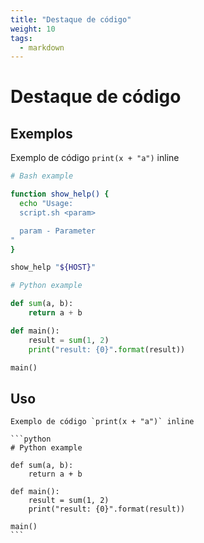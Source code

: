 ```yaml
---
title: "Destaque de código"
weight: 10
tags:
  - markdown
---
```


# Destaque de código

## Exemplos

Exemplo de código `print(x + "a")` inline

```bash
# Bash example

function show_help() {
  echo "Usage:
  script.sh <param>

  param - Parameter
"
}

show_help "${HOST}"
```

```python
# Python example

def sum(a, b):
    return a + b

def main():
    result = sum(1, 2)
    print("result: {0}".format(result))

main()
```

## Uso

    Exemplo de código `print(x + "a")` inline

    ```python
    # Python example

    def sum(a, b):
        return a + b
    
    def main():
        result = sum(1, 2)
        print("result: {0}".format(result))
    
    main()
    ```

